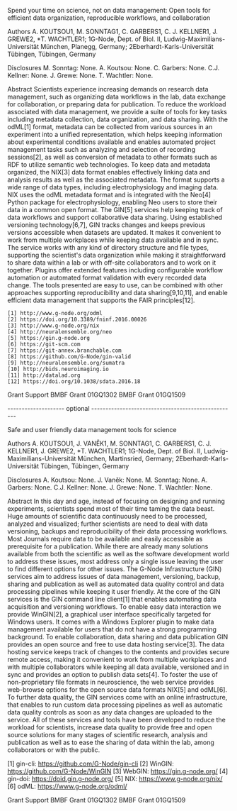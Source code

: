 Spend your time on science, not on data management: Open tools for efficient data organization, reproducible workflows, and collaboration

Authors
    A. KOUTSOU1, M. SONNTAG1, C. GARBERS1, C. J. KELLNER1, J. GREWE2, *T. WACHTLER1;
    1G-Node, Dept. of Biol. II, Ludwig-Maximilians-Universität München, Planegg, Germany; 2Eberhardt-Karls-Universität Tübingen, Tübingen, Germany

Disclosures
     M. Sonntag: None. A. Koutsou: None. C. Garbers: None. C.J. Kellner: None. J. Grewe: None. T. Wachtler: None.

Abstract
    Scientists experience increasing demands on research data management, such as 
    organizing data workflows in the lab, data exchange for collaboration, or preparing 
    data for publication. To reduce the workload associated with data management, we 
    provide a suite of tools for key tasks including metadata collection, data organization, 
    and data sharing.
    With the odML[1] format, metadata can be collected from various sources in an experiment 
    into a unified representation, which helps keeping information about experimental 
    conditions available and enables automated project management tasks such as analyzing 
    and selection of recording sessions[2], as well as conversion of metadata to other 
    formats such as RDF to utilize semantic web technologies.
    To keep data and metadata organized, the NIX[3] data format enables effectively linking 
    data and analysis results as well as the associated metadata. The format supports a wide 
    range of data types, including electrophysiology and imaging data. NIX uses the odML 
    metadata format and is integrated with the Neo[4] Python package for electrophysiology, 
    enabling Neo users to store their data in a common open format.
    The GIN[5] services help keeping track of data workflows and support collaborative data 
    sharing. Using established versioning technology[6,7], GIN tracks changes and keeps 
    previous versions accessible when datasets are updated. It makes it convenient to work 
    from multiple workplaces while keeping data available and in sync. The service works 
    with any kind of directory structure and file types, supporting the scientist's data 
    organization while making it straightforward to share data within a lab or with off-site 
    collaborators and to work on it together. Plugins offer extended features including 
    configurable workflow automation or automated format validation with every recorded 
    data change.
    The tools presented are easy to use, can be combined with other approaches supporting 
    reproducibility and data sharing[9,10,11], and enable efficient data management that 
    supports the FAIR principles[12].
    
    [1] http://www.g-node.org/odml
    [2] https://doi.org/10.3389/fninf.2016.00026
    [3] http://www.g-node.org/nix
    [4] http://neuralensemble.org/neo
    [5] https://gin.g-node.org
    [6] https://git-scm.com
    [7] https://git-annex.branchable.com
    [8] https://github.com/G-Node/gin-valid
    [9] http://neuralensemble.org/sumatra
    [10] http://bids.neuroimaging.io
    [11] http://datalad.org
    [12] https://doi.org/10.1038/sdata.2016.18

Grant Support
    BMBF Grant 01GQ1302
    BMBF Grant 01GQ1509

-------------------- optional ---------------------------------------------------

Safe and user friendly data management tools for science 

Authors
    A. KOUTSOU1, J. VANĚK1, M. SONNTAG1, C. GARBERS1, C. J. KELLNER1, J. GREWE2, *T. WACHTLER1;
    1G-Node, Dept. of Biol. II, Ludwig-Maximilians-Universität München, Martinsried, Germany; 2Eberhardt-Karls-Universität Tübingen, Tübingen, Germany

Disclosures
    A. Koutsou: None. J. Vaněk: None. M. Sonntag: None. A. Garbers: None. C.J. Kellner: None. J. Grewe: None. T. Wachtler: None.

Abstract
In this day and age, instead of focusing on designing and running experiments, scientists 
spend most of their time taming the data beast. Huge amounts of scientific data continuously 
need to be processed, analyzed and visualized; further scientists are need to deal with data 
versioning, backups and reproducibility of their data processing workflows. Most Journals 
require data to be available and easily accessible as prerequisite for a publication. While 
there are already many solutions available from both the scientific as well as the software 
development world to address these issues, most address only a single issue leaving the user 
to find different options for other issues.
The G-Node Infrastructure (GIN) services aim to address issues of data management, versioning, 
backup, sharing and publication as well as automated data quality control and data processing 
pipelines while keeping it user friendly.
At the core of the GIN services is the GIN command line client[1] that enables automating 
data acquisition and versioning workflows. To enable easy data interaction we provide 
WinGIN[2], a graphical user interface specifically targeted for Windows users. It comes 
with a Windows Explorer plugin to make data management available for users that do not 
have a strong programming background. 
To enable collaboration, data sharing and data publication GIN provides an open source and 
free to use data hosting service[3]. The data hosting service keeps track of changes to the 
contents and provides secure remote access, making it convenient to work from multiple 
workplaces and with multiple collaborators while keeping all data available, versioned and 
in sync and provides an option to publish data sets[4].
To foster the use of non-proprietary file formats in neuroscience, the web service 
provides web-browse options for the open source data formats NIX[5] and odML[6].
To further data quality, the GIN services come with an online infrastructure, that 
enables to run custom data processing pipelines as well as automatic data quality controls
as soon as any data changes are uploaded to the service.
All of these services and tools have been developed to reduce the workload for scientists, 
increase data quality to provide free and open source solutions for many stages of 
scientific research, analysis and publication as well as to ease the sharing of data 
within the lab, among collaborators or with the public.

[1] gin-cli: https://github.com/G-Node/gin-cli
[2] WinGIN: https://github.com/G-Node/WinGIN
[3] WebGIN: https://gin.g-node.org/
[4] gin-doi: https://doid.gin.g-node.org/
[5] NIX: https://www.g-node.org/nix/
[6] odML: https://www.g-node.org/odml/


Grant Support
    BMBF Grant 01GQ1302
    BMBF Grant 01GQ1509
